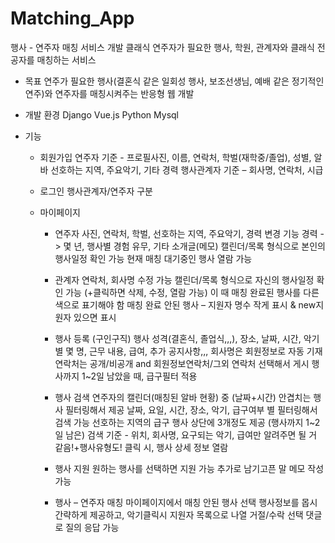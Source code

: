 # Matching_App
행사 - 연주자 매칭 서비스 개발
클래식 연주자가 필요한 행사, 학원, 관계자와 클래식 전공자를 매칭하는 서비스

- 목표
연주가 필요한 행사(결혼식 같은 일회성 행사, 보조선생님, 예배 같은 정기적인 연주)와 연주자를 매칭시켜주는 반응형 웹 개발

- 개발 환경
Django Vue.js Python Mysql

- 기능
    - 회원가입
    연주자 기준 - 프로필사진, 이름, 연락처, 학벌(재학중/졸업), 성별, 알바 선호하는 지역, 주요악기, 기타 경력
    행사관계자 기준 – 회사명, 연락처, 시급

    - 로그인
    행사관계자/연주자 구분

    - 마이페이지
        - 연주자
        사진, 연락처, 학벌, 선호하는 지역, 주요악기, 경력 변경 기능
        경력 -> 몇 년, 행사별 경험 유무, 기타 소개글(메모)
        캘린더/목록 형식으로 본인의 행사일정 확인 가능
        현재 매칭 대기중인 행사 열람 가능

        - 관계자
        연락처, 회사명 수정 가능
        캘린더/목록 형식으로 자신의 행사일정 확인 가능 (+클릭하면 삭제, 수정, 열람 가능)
        이 때 매칭 완료된 행사를 다른색으로 표기해야 함
        매칭 완료 안된 행사 – 지원자 명수 작게 표시 & new지원자 있으면 표시

        -	행사 등록 (구인구직)
        행사 성격(결혼식, 졸업식,,,), 장소, 날짜, 시간, 악기 별 몇 명, 근무 내용, 급여, 추가 공지사항,,,
        회사명은 회원정보로 자동 기재
        연락처는 공개/비공개 and 회원정보연락처/그외 연락처 선택해서 게시
        행사까지 1~2일 남았을 때, 급구필터 적용

        -	행사 검색
        연주자의 캘린더(매칭된 알바 현황) 중 (날짜+시간) 안겹치는 행사 필터링해서 제공
        날짜, 요일, 시간, 장소, 악기, 급구여부 별 필터링해서 검색 가능
        선호하는 지역의 급구 행사 상단에 3개정도 제공 (행사까지 1~2일 남은)
        검색 기준 - 위치, 회사명, 요구되는 악기, 급여만 알려주면 될 거 같음!+행사유형도!
        클릭 시, 행사 상세 정보 열람

        -	행사 지원
        원하는 행사를 선택하면 지원 가능
        추가로 남기고픈 말 메모 작성 가능

        -	행사 – 연주자 매칭
        마이페이지에서 매칭 안된 행사 선택 
        행사정보를 몹시 간략하게 제공하고, 악기클릭시 지원자 목록으로 나열
        거절/수락 선택
        댓글로 질의 응답 가능

